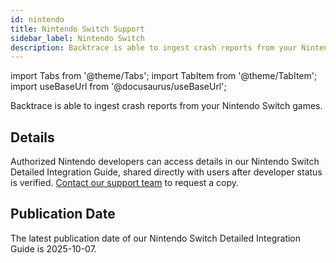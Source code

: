 ```yaml
---
id: nintendo
title: Nintendo Switch Support
sidebar_label: Nintendo Switch
description: Backtrace is able to ingest crash reports from your Nintendo Switch games.
---
```


import Tabs from '@theme/Tabs';
import TabItem from '@theme/TabItem';
import useBaseUrl from '@docusaurus/useBaseUrl';

Backtrace is able to ingest crash reports from your Nintendo Switch games.

## Details

Authorized Nintendo developers can access details in our Nintendo Switch Detailed Integration Guide, shared directly with users after developer status is verified. [Contact our support team](https://support.saucelabs.com/s/submit-a-request?language=en_US) to request a copy.

## Publication Date

The latest publication date of our Nintendo Switch Detailed Integration Guide is 2025-10-07.
